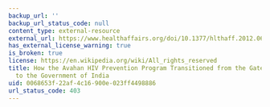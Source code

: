 ```yaml
---
backup_url: ''
backup_url_status_code: null
content_type: external-resource
external_url: https://www.healthaffairs.org/doi/10.1377/hlthaff.2012.0646
has_external_license_warning: true
is_broken: true
license: https://en.wikipedia.org/wiki/All_rights_reserved
title: How the Avahan HIV Prevention Program Transitioned from the Gates Foundation
  to the Government of India
uid: 0068653f-22af-4c16-900e-023ff4498886
url_status_code: 403
---
```

